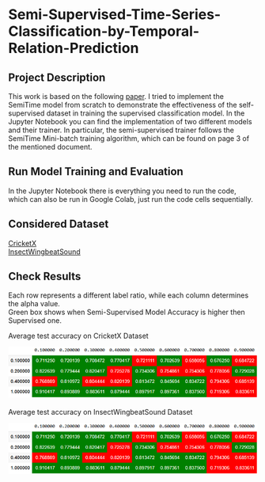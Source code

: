 # Semi-Supervised-Time-Series-Classification-by-Temporal-Relation-Prediction
## Project Description
This work is based on the following [paper](https://haoyfan.github.io/papers/SemiTime_ICASSP2021.pdf). I tried to implement the SemiTime model from scratch to demonstrate the effectiveness of the self-supervised dataset in training the supervised classification model.
In the Jupyter Notebook you can find the implementation of two different models and their trainer. In particular, the semi-supervised trainer follows the SemiTime Mini-batch training algorithm, which can be found on page 3 of the mentioned document.
## Run Model Training and Evaluation
In the Jupyter Notebook there is everything you need to run the code, which can also be run in Google Colab, just run the code cells sequentially.
## Considered Dataset
[CricketX](https://github.com/haoyfan/SemiTime/tree/main/datasets/CricketX)<br />
[InsectWingbeatSound](https://github.com/haoyfan/SemiTime/tree/main/datasets/InsectWingbeatSound) 
## Check Results
Each row represents a different label ratio, while each column determines the alpha value. <br />
Green box shows when Semi-Supervised Model Accuracy is higher then Supervised one.

Average test accuracy on CricketX Dataset<br />

![Supervised Accuracy](https://raw.githubusercontent.com/AlessandroPaglialunga1997/Semi-Supervised-Time-Series-Classification-by-Temporal-Relation-Prediction/main/Accuracy%20using%20Semi-Supervised%20Model.png) <br />
<br />
Average test accuracy on InsectWingbeatSound Dataset <br />

![SemiTime Accuracy](https://raw.githubusercontent.com/AlessandroPaglialunga1997/Semi-Supervised-Time-Series-Classification-by-Temporal-Relation-Prediction/main/Accuracy%20using%20Semi-Supervised%20Model.png)<br />
